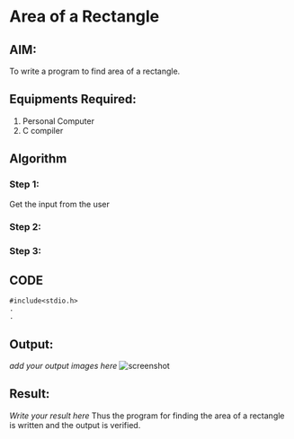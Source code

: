 # Area of a Rectangle
## AIM:
To write a program to find area of a rectangle.

## Equipments Required:
1. Personal Computer
2. C compiler

## Algorithm
### Step 1:
Get the input from the user

### Step 2:

### Step 3:

## CODE

~~~
#include<stdio.h>
.
.
~~~

## Output:
*add your output images here*
![screenshot](/screenshot.png)

## Result:
*Write your result here*
Thus the program for finding the area of a rectangle is written and the output is verified.